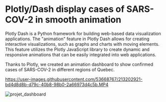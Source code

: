 
# Plotly/Dash display cases of SARS-COV-2 in smooth animation

Plotly Dash is a Python framework for building web-based data visualization applications. The "animation" feature in Plotly Dash allows for creating interactive visualizations, such as graphs and charts with moving elements. This feature utilizes the Plotly JavaScript library to create dynamic and responsive animations that can be easily integrated into web applications.

Thanks to Plotly, we created an animation dashboard to show confirmed cases of SARS-COV-2 in different regions of Quebec.



https://user-images.githubusercontent.com/53668767/213202921-bd4d8d8b-d79c-40b8-98b0-2a66973d4c5b.MP4



![projet_dashboard](https://user-images.githubusercontent.com/53668767/212727948-757466dc-3f7b-40b8-a0c2-012b5d5d3161.png)
